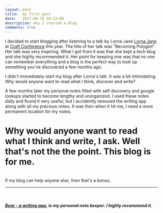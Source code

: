 ```yaml
---
layout: post
title:  my first post
date:   2017-09-19 19:22:00
description: why I started a blog
comments: true
---
```

I decided to start blogging after listening to a talk by Lorna Jane <a href="https://lornajane.net/">Lorna Jane</a> at <a href="https://craft-conf.com/">Craft Conference</a> this year. The title of her talk was "Becoming Polyglot". Her talk was very inspiring. What I got from it was that she kept a tech blog and she highly recommended it. Her point for keeping one was that no one can remember everything and a blog is the perfect way to look up something you've discovered a few months ago. 

I didn't immediately start my blog after Lorna's talk. It was a bit intimidating. Why would anyone want to read what I think, discover and write? 

A few months later my personal notes filled with self discovery and google lookups started to become lengthy and unorganized. I used these notes daily and found it very useful, but I accidently removed the writing app along with all my precious notes. It was then when it hit me, I need a more permanent location for my notes. 

# Why would anyone want to read what I think and write, I ask. Well that's not the the point. This blog is for me. 
<br/>
If my blog can help anyone else, then that's a bonus.

<hr>
<br/>

##### <a href="http://www.bear-writer.com/">Bear - a writing app</a>, is my personal note keeper. I highly recommend it. 

<br/>
<br/>
